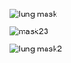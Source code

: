 
![lung mask](https://github.com/user-attachments/assets/ab91d98f-41bd-49ee-bb58-f97668fc8a22)

![mask23](https://github.com/user-attachments/assets/8216d0fa-90f4-43a6-b6fd-ed6932d0269d)

![lung mask2](https://github.com/user-attachments/assets/550f54e7-59aa-4bf4-8976-cfecc9626371)
